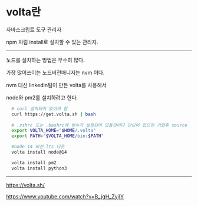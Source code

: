 # volta란

자바스크립트 도구 관리자

npm 처럼 install로 설치할 수 있는 관리자.

---

노드를 설치하는 방법은 무수히 많다.

가장 많이쓰이는 노드버전매니저는 nvm 이다.

nvm 대신 linkedin팀이 만든 volta를 사용해서

node와 pm2를 설치하려고 한다.


```bash
  # curl 설치되어 있어야 함
  curl https://get.volta.sh | bash
  
  # .zshrc 또는 .bashrc에 변수가 설정되어 있을것이다 안되어 있으면 기입후 source  
  export VOLTA_HOME="$HOME/.volta"
  export PATH="$VOLTA_HOME/bin:$PATH"

  #node 14 버전 lts 다운
  volta install node@14

  volta install pm2
  volta install python3 

```

---

https://volta.sh/

https://www.youtube.com/watch?v=B_jgH_ZyjIY